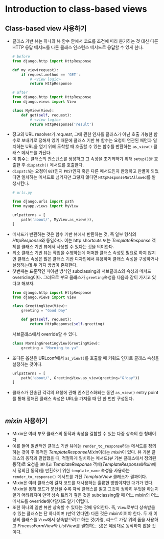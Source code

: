 # Introduction to class-based views
## Class-based view 사용하기
- 클래스 기반 뷰는 하나의 뷰 함수 안에서 코드를 조건에 따라 분기하는 것 대신 다른 HTTP 응답 메서드를 다른 클래스 인스턴스 메서드로 응답할 수 있게 한다.
  ```python
  # before
  from django.http import HttpResponse

  def my_view(request):
      if request.method == 'GET':
          # <view logic>
          return HttpResponse

  # after
  from django.http import HttpResponse
  from django.views import View

  class MyView(View):
      def get(self, request):
          # <view logic>
          return HttpResponse('result')
  ```
- 장고의 URL resolver가 *request*, 그에 관한 인자를 클래스가 아닌 호출 가능한 함수로 보내기로 정해져 있기 때문에 클래스 기반 뷰 함수는 요청이 연관된 패턴과 일치하는 URL을 얻기 위해 도착할 때 호출할 수 있는 함수를 반환하는 `as_view()` 클래스 메서드를 가진다.
- 이 함수는 클래스의 인스턴스를 생성하고 그 속성을 초기화하기 위해 `setup()`을 호출한 후 `dispatch()` 메서드를 호출한다.
- `dispatch`는 요청이 `GET`인지 `POST`인지 혹은 다른 메서드인지 판정하고 판별이 되었다면 일치하는 메서드로 넘기지만 그렇지 않다면 `HttpResponseNotAllowed`를 발생시킨다.
  ```python
  # urls.py

  from django.urls import path
  from myapp.views import MyView

  urlpatterns = [
      path('about/', MyView.as_view()),
  ]
  ```
- 메서드가 반환하는 것은 함수 기반 뷰에서 반환하는 것, 즉 일부 형식의 *HttpResponse*와 동일하다. 이는 http shortcuts 또는 *TemplateResponse* 객체를 클래스 기반 뷰에서 사용할 수 있다는 것을 의미한다.
- 최소 클래스 기반 뷰는 작업을 수행하는데 어떠한 클래스 속성도 필요로 하지 않지만 클래스 속성은 많은 클래스 기반 디자인에서 유용하며 클래스 속성을 구성하거나 설정하는데 두 가지 방법이 존재한다.
- 첫번째는 표준적인 파이썬 방식인 subclassing과 서브클래스의 속성과 메서드 overriding이다. 그러므로 부모 클래스가 `greeting`속성을 다음과 같이 가지고 있다고 해보자.
  ```python
  from django.http import HttpResponse
  from django.views import View

  class GreetingView(View):
      greeting = "Good Day"

      def get(self, request):
          return HttpResponse(self.greeting)
  ```
  서브클래스에서 override할 수 있다.
  ```python
  class MorningGreetingView(GreetingView):
      greeting = "Morning to ya"
  ```
- 또다른 옵션은 URLconf에서 `as_view()`를 호출할 때 키워드 인자로 클래스 속성을 설정하는 것이다.
  ```python
  urlpatterns = [
      path('about/', GreetingView.as_view(greeting="G'day"))
  ]
  ```
- 클래스가 전송된 각각의 요청에 관해 인스턴스화되는 동안 `as_view()` entry point를 통해 정해진 클래스 속성은 URL을 가져올 때 단 한 번만 구성된다.
<br><br>

## *mixin* 사용하기
- Mixin은 여러 부모 클래스의 동작과 속성을 결합할 수 있는 다중 상속의 한 형태이다.
- 예를 들어 일반적인 클래스 기반 뷰에는 `render_to_response`라는 메서드를 정의하는 것이 주 목적인 *TemplateResponseMixin*이라는 *mixin*이 있다. 뷰 기본 클래스의 동작과 결합했을 때, 적절하게 일치하는 메서드(뷰 기본 클래스에서 정의된 동작)로 요청을 보내고 *TemplateResponse* 객체(*TemplateResponseMixin*에서 정의된 동작)를 반환하기 위한 `template_name` 속성을 사용하는 `render_to_response()` 메서드를 가진 *TemplateView* 클래스가 결과이다.
- Mixin은 여러 클래스에 걸쳐 코드를 재사용하는 훌륭한 방법이지만 대가가 있다. Mixin을 통해 코드가 분산될 수록 자식 클래스를 읽고 그것이 정확히 무엇을 하는지 알기 어려워지며 만약 상속 트리가 깊은 것을 subclassing할 때 어느 mixin의 어느 메서드를 override해야할지도 알기 어렵다.
- 또한 하나의 일반 뷰만 상속할 수 있다는 것에 유의한다. 즉, `View`로부터 상속받을 수 있는 클래스는 단 하나이며 (만약 있다면) 다른 것은 mixin이어야 한다. 두 개 이상의 클래스를 `View`에서 상속받으려고 하는 것(가령, 리스트 가장 위의 폼을 사용하고 *ProcessFormView*와 *ListView*를 결합하는 것)은 예상대로 동작하지 않을 것이다.
<br><br>